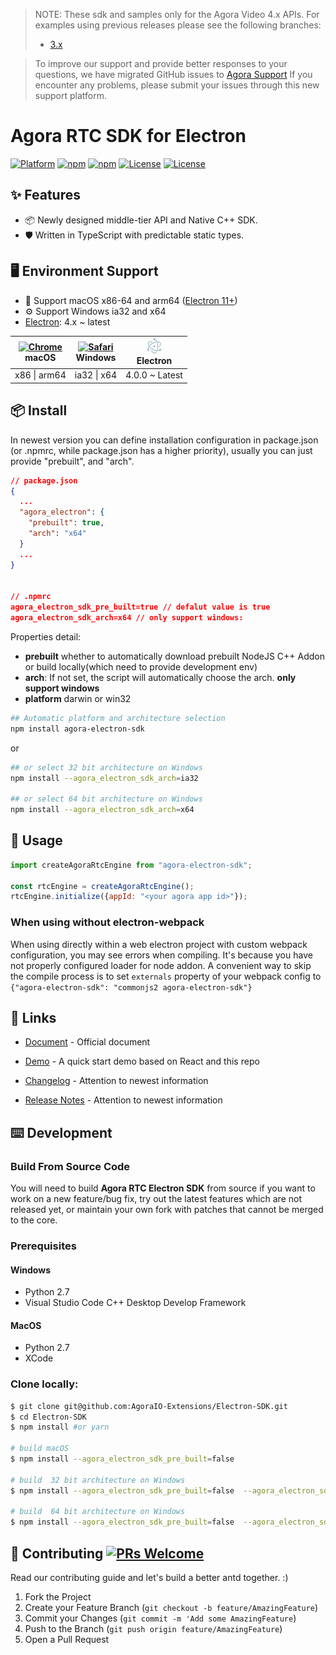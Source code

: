 > NOTE: These sdk and samples only for the Agora Video 4.x APIs. For examples using previous releases please see the following branches:
>  - [3.x](https://github.com/AgoraIO-Extensions/Electron-SDK/tree/3.x)

> To improve our support and provide better responses to your questions, we have migrated GitHub issues to [Agora Support](https://agoraio.zendesk.com/hc/en-us/)
> If you encounter any problems, please submit your issues through this new support platform.

# Agora RTC SDK for Electron

<div align="left">
    <a href="https://github.com/AgoraIO-Extensions/Electron-SDK"><img src="https://img.shields.io/badge/Platform-macOS--x86--64%20%7C%20macOS--arm64%20%7C%20win--32%20%7C%20win--64-blue?logo=Electron&labelColor=fff" alt="Platform"/></a>
    <a href="https://www.npmjs.com/package/agora-electron-sdk"><img alt="npm" src="https://img.shields.io/npm/v/agora-electron-sdk?color=blue&style=flat-square&logo=npm"></a>
    <a href="https://www.npmjs.com/package/agora-electron-sdk"><img alt="npm" src="https://img.shields.io/npm/dm/agora-electron-sdk?color=blue&style=flat-square&logo=npm"></a>
    <a href="./LICENSE"><img src="https://img.shields.io/github/license/agoraio-extensions/electron-sdk?color=blue&style=flat-square" alt="License"/></a>
    <a href="https://github.com/AgoraIO-Extensions/Electron-SDK/issues"><img src="https://flat.badgen.net/github/label-issues/AgoraIO-Extensions/Electron-SDK/help%20wanted/open" alt="License"/></a>
</div>

## ✨ Features

- 📦 Newly designed middle-tier API and Native C++ SDK.
- 🛡 Written in TypeScript with predictable static types.

## 🖥 Environment Support

- 🌈 Support macOS x86-64 and arm64 ([Electron 11+](https://www.electronjs.org/zh/blog/apple-silicon))
- ⚙️ Support Windows ia32 and x64
- [Electron](https://www.electronjs.org/): 4.x ~ latest

| [<img src="https://simpleicons.org/icons/macos.svg" alt="Chrome" width="48px" height="24px" />]()<br>macOS | [<img src="https://simpleicons.org/icons/windows.svg" alt="Safari" width="24px" height="24px" />]()<br>Windows | [<img src="https://raw.githubusercontent.com/alrra/browser-logos/master/src/electron/electron_48x48.png" alt="Electron" width="24px" height="24px" />](http://godban.github.io/browsers-support-badges/)<br>Electron |
| ---------------------------------------------------------------------------------------------------------- | -------------------------------------------------------------------------------------------------------------- | -------------------------------------------------------------------------------------------------------------------------------------------------------------------------------------------------------------------- |
| x86 \| arm64                                                                                               | ia32 \| x64                                                                                                    | 4.0.0 ~ Latest                                                                                                                                                                                                       |

## 📦 Install

In newest version you can define installation configuration in package.json (or .npmrc, while package.json has a higher
priority), usually you can just provide "prebuilt", and "arch".

```json
// package.json
{
  ...
  "agora_electron": {
    "prebuilt": true,
    "arch": "x64"
  }
  ...
}


// .npmrc
agora_electron_sdk_pre_built=true // defalut value is true
agora_electron_sdk_arch=x64 // only support windows:
```

Properties detail:

- **prebuilt** whether to automatically download prebuilt NodeJS C++ Addon or build locally(which need to provide
  development env)
- **arch**: If not set, the script will automatically choose the arch. **only support windows**
- **platform** darwin or win32

```bash
## Automatic platform and architecture selection
npm install agora-electron-sdk
```

or

```bash
## or select 32 bit architecture on Windows
npm install --agora_electron_sdk_arch=ia32

## or select 64 bit architecture on Windows
npm install --agora_electron_sdk_arch=x64
```

## 🔨 Usage

```javascript
import createAgoraRtcEngine from "agora-electron-sdk";

const rtcEngine = createAgoraRtcEngine();
rtcEngine.initialize({appId: "<your agora app id>"});
```

### When using without electron-webpack

When using directly within a web electron project with custom webpack configuration, you may see errors when compiling.
It's because you have not properly configured loader for node addon. A convenient way to skip the compile process is to
set `externals` property of your webpack config to `{"agora-electron-sdk": "commonjs2 agora-electron-sdk"}`

## 🔗 Links

- [Document](https://docs.agora.io/en/video-call-4.x/API%20Reference/electron_ng/API/rtc_api_overview_ng.html) - Official document

- [Demo](./example/) - A quick start demo based on React and this repo

- [Changelog](./CHANGELOG.md) - Attention to newest information

- [Release Notes](https://docs.agora.io/en/video-call-4.x/release_electron_ng?platform=Electron) - Attention to newest
  information

## ⌨️ Development

### Build From Source Code

You will need to build **Agora RTC Electron SDK** from source if you want to work on a new feature/bug fix, try out the
latest features which are not released yet, or maintain your own fork with patches that cannot be merged to the core.

### Prerequisites

#### Windows

- Python 2.7
- Visual Studio Code C++ Desktop Develop Framework

#### MacOS

- Python 2.7
- XCode

### Clone locally:

```bash
$ git clone git@github.com:AgoraIO-Extensions/Electron-SDK.git
$ cd Electron-SDK
$ npm install #or yarn

# build macOS
$ npm install --agora_electron_sdk_pre_built=false

# build  32 bit architecture on Windows
$ npm install --agora_electron_sdk_pre_built=false  --agora_electron_sdk_arch=ia32

# build  64 bit architecture on Windows
$ npm install --agora_electron_sdk_pre_built=false  --agora_electron_sdk_arch=x64
```

## 🤝 Contributing [![PRs Welcome](https://img.shields.io/badge/PRs-welcome-brightgreen.svg?style=flat-square)](https://github.com/AgoraIO-Extensions/Electron-SDK/pulls)

Read our contributing guide and let's build a better antd together. :)

1. Fork the Project
2. Create your Feature Branch (`git checkout -b feature/AmazingFeature`)
3. Commit your Changes (`git commit -m 'Add some AmazingFeature`)
4. Push to the Branch (`git push origin feature/AmazingFeature`)
5. Open a Pull Request
